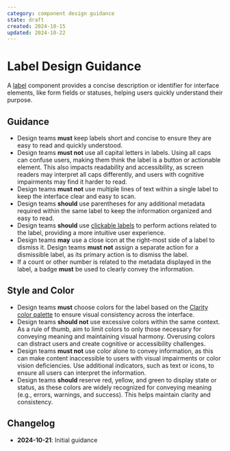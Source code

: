 ```yaml
---
category: component design guidance
state: draft
created: 2024-10-15
updated: 2024-10-22
---
```


# Label Design Guidance

 A [label](https://clarity.design/documentation/label) component provides a concise description or identifier for interface elements, like form fields or statuses, helping users quickly understand their purpose.

## Guidance

- Design teams **must** keep labels short and concise to ensure they are easy to read and quickly understood.
- Design teams **must not** use all capital letters in labels. Using all caps can confuse users, making them think the label is a button or actionable element. This also impacts readability and accessibility, as screen readers may interpret all caps differently, and users with cognitive impairments may find it harder to read.
- Design teams **must not** use multiple lines of text within a single label to keep the interface clear and easy to scan.
- Design teams **should** use parentheses for any additional metadata required within the same label to keep the information organized and easy to read.
- Design teams **should** use [clickable labels](https://clarity.design/documentation/label#clicking-labels) to perform actions related to the label, providing a more intuitive user experience.
- Design teams **may** use a close icon at the right-most side of a label to dismiss it.  Design teams **must not** assign a separate action for a dismissible label, as its primary action is to dismiss the label.
- If a count or other number is related to the metadata displayed in the label, a badge **must** be used to clearly convey the information.


## Style and Color

- Design teams **must** choose colors for the label based on the [Clarity color palette](https://clarity.design/documentation/color) to ensure visual consistency across the interface.
- Design teams **should not** use excessive colors within the same context. As a rule of thumb, aim to limit colors to only those necessary for conveying meaning and maintaining visual harmony. Overusing colors can distract users and create cognitive or accessibility challenges.
- Design teams **must not** use color alone to convey information, as this can make content inaccessible to users with visual impairments or color vision deficiencies. Use additional indicators, such as text or icons, to ensure all users can interpret the information.
- Design teams **should** reserve red, yellow, and green to display state or status, as these colors are widely recognized for conveying meaning (e.g., errors, warnings, and success). This helps maintain clarity and consistency.


## Changelog

- **2024-10-21**: Initial guidance
